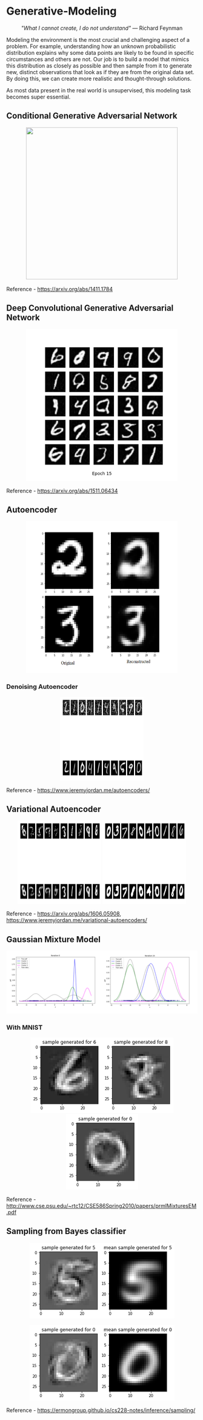 # Generative-Modeling

<p align="center"><i>"What I cannot create, I do not understand"</i> — Richard Feynman </p>

Modeling the environment is the most crucial and challenging aspect of a problem. For example, understanding how an unknown probabilistic distribution explains why some data points are likely to be found in specific circumstances and others are not. Our job is to build a model that mimics this distribution as closely as possible and then sample from it to generate new, distinct observations that look as if they are from the original data set. By doing this, we can create more realistic and thought-through solutions. 

As most data present in the real world is unsupervised, this modeling task becomes super essential.

## Conditional Generative Adversarial Network
<p align="center"><img src="/images/MNIST_cGAN_generation_animation.gif" height="400px" width="400px"></p>

Reference - https://arxiv.org/abs/1411.1784

## Deep Convolutional Generative Adversarial Network
<p align="center"><img src="/images/MNIST_DCGAN_15.png" height="400px" width="400px"></p>

Reference - https://arxiv.org/abs/1511.06434

## Autoencoder
<p align="center"><img src="/images/autoencoderimg.png" height="400px" width="400px"></p>

### Denoising Autoencoder
<p align="center"><img src="/images/denoising auto.png" height="220px" width="220px"></p>

Reference - https://www.jeremyjordan.me/autoencoders/

## Variational Autoencoder
<p align="center"><img src="/images/vae-priors.png" height="220px" width="220px">   <img src="/images/vae-reconstructions.png" height="220px" width="220px"></p>

Reference -  https://arxiv.org/abs/1606.05908, https://www.jeremyjordan.me/variational-autoencoders/
## Gaussian Mixture Model
<p align="center"><img src="/images/gmm syn.png"></p>

### With MNIST
<p align="center"><img src="/images/gmm mnist1.png"><img src="/images/gmm mnist2.png"><img src="/images/gmm mnist3.png"></p>

Reference - http://www.cse.psu.edu/~rtc12/CSE586Spring2010/papers/prmlMixturesEM.pdf

## Sampling from Bayes classifier
<p align="center"><img src="/images/bayes1.png"></p>
<p align="center"><img src="/images/bayes2.png"></p>

Reference - https://ermongroup.github.io/cs228-notes/inference/sampling/

